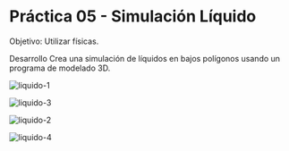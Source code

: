 # Práctica 05 - Simulación Líquido 

Objetivo:
Utilizar físicas.

Desarrollo 
Crea una simulación de líquidos en bajos polígonos usando un programa de modelado 3D.

![liquido-1](https://github.com/KatS-H/SimulacionPorComputadora-KatiaSalcedo/assets/117952488/dcbdeb48-94a6-4ab6-b805-ce00b21c7b69)

![liquido-3](https://github.com/KatS-H/SimulacionPorComputadora-KatiaSalcedo/assets/117952488/ceac0268-0b7b-46e1-8548-a746b9d9be32)

![liquido-2](https://github.com/KatS-H/SimulacionPorComputadora-KatiaSalcedo/assets/117952488/c15ef2d4-7fa1-4b36-b15b-dfdbd1fc5554)

![liquido-4](https://github.com/KatS-H/SimulacionPorComputadora-KatiaSalcedo/assets/117952488/8541a85d-2430-4011-b078-bc0d059793c5)


